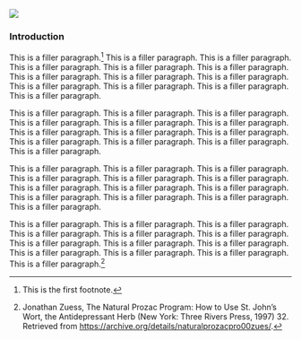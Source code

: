 <a href="https://www.juncture-digital.org"><img src="https://juncture-digital.github.io/juncture/static/images/ve-button.png"></a>

<param ve-config 
title="St. John's Wort"    
source-image="https://upload.wikimedia.org/wikipedia/commons/d/d0/St._John%27s_wort_%2850050399481%29.jpg"   
banner="https://upload.wikimedia.org/wikipedia/commons/d/d0/St._John%27s_wort_%2850050399481%29.jpg" 
height=100
author="Kate Kaufman"
layout="vertical">

### Introduction

This is a filler paragraph.[^1] This is a filler paragraph. This is a filler paragraph. This is a filler paragraph. This is a filler paragraph. This is a filler paragraph. This is a filler paragraph. This is a filler paragraph. This is a filler paragraph. This is a filler paragraph. This is a filler paragraph. This is a filler paragraph. This is a filler paragraph.
<param ve-image
	   src='gh:K8teaDidnt/plant-humanities-summer-program/main/session-two/SJWdelany1.jpg'
	   caption="This is a paper mosaic of St. John's Wort by Mary Delaney.">
	   
This is a filler paragraph. This is a filler paragraph. This is a filler paragraph. This is a filler paragraph. This is a filler paragraph. This is a filler paragraph. This is a filler paragraph. This is a filler paragraph. This is a filler paragraph. This is a filler paragraph. This is a filler paragraph. This is a filler paragraph. This is a filler paragraph.
<param ve-compare
               src="wc:St._John%27s_wort_extract.jpg"
               caption="This is an extract made from a St. John's wort plant.">
<param ve-compare
	   src="wc:St._John%27s_wort,_Eschenhahn.jpg">
	   
This is a filler paragraph. This is a filler paragraph. This is a filler paragraph. This is a filler paragraph. This is a filler paragraph. This is a filler paragraph. This is a filler paragraph. This is a filler paragraph. This is a filler paragraph. This is a filler paragraph. This is a filler paragraph. This is a filler paragraph. This is a filler paragraph.
<param ve-video
               src="5jWsm_XwUxc"
               start="8"
               end="20"
			   caption="People have opinions!">

This is a filler paragraph. This is a filler paragraph. This is a filler paragraph. This is a filler paragraph. This is a filler paragraph. This is a filler paragraph. This is a filler paragraph. This is a filler paragraph. This is a filler paragraph. This is a filler paragraph. This is a filler paragraph. This is a filler paragraph. This is a filler paragraph.[^2]
<param ve-iframe
               src="https://archive.org/details/naturalprozacpro00zues/">


[^1]: This is the first footnote.
[^2]: Jonathan Zuess, The Natural Prozac Program: How to Use St. John’s Wort, the Antidepressant Herb (New York: Three Rivers Press, 1997) 32. Retrieved from https://archive.org/details/naturalprozacpro00zues/.